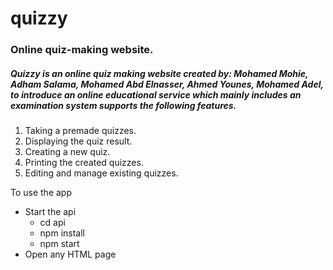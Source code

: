 # quizzy
### Online quiz-making website.
##### Quizzy is an online quiz making website created by: Mohamed Mohie, Adham Salama, Mohamed Abd Elnasser, Ahmed Younes, Mohamed Adel, to introduce an online educational service which mainly includes an examination system supports the following features.

1. Taking a premade quizzes.
1. Displaying the quiz result.
1. Creating a new quiz.
1. Printing the created quizzes.
1. Editing and manage existing quizzes.

To use the app

- Start the api
    - cd api
    - npm install
    - npm start
- Open any HTML page